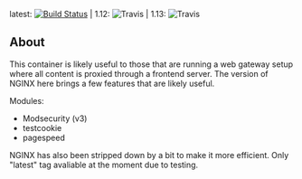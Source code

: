 latest: [![Build Status](https://semaphoreci.com/api/v1/alinuxninja/docker-nginxgw/branches/master/badge.svg)](https://semaphoreci.com/alinuxninja/docker-nginxgw) | 1.12: ![Travis](https://travis-ci.org/ALinuxNinja/docker-nginxgw.svg?branch=1.12) | 1.13: ![Travis](https://travis-ci.org/ALinuxNinja/docker-nginxgw.svg?branch=1.13) 

## About
This container is likely useful to those that are running a web gateway setup where all content is proxied through a frontend server.
The version of NGINX here brings a few features that are likely useful.

Modules:
- Modsecurity (v3)
- testcookie
- pagespeed

NGINX has also been stripped down by a bit to make it more efficient. Only "latest" tag avaliable at the moment due to testing.
